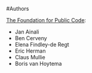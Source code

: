 #Authors

[The Foundation for Public Code](https://publiccode.net):

* Jan Ainali
* Ben Cerveny
* Elena Findley-de Regt
* Eric Herman
* Claus Mullie
* Boris van Hoytema
